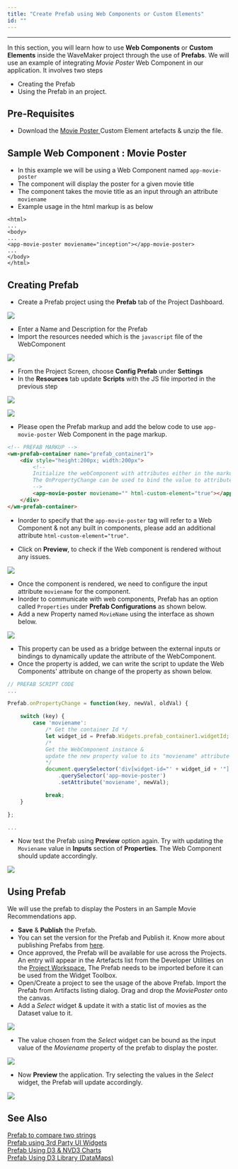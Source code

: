 ```yaml
---
title: "Create Prefab using Web Components or Custom Elements"
id: ""
---
```

---
In this section, you will learn how to use **Web Components** or **Custom Elements** inside the WaveMaker project through the use of **Prefabs**. We will use an example of integrating _Movie Poster_ Web Component in our application. It involves two steps 
* Creating the Prefab
* Using the Prefab in an project.

## Pre-Requisites
* Download the <a href="/learn/assets/webcomponents/custom-elements.js" download> Movie Poster </a>  Custom Element artefacts & unzip the file.

## Sample Web Component :  Movie Poster 
* In this example we will be using a Web Component named `app-movie-poster` 
* The component will display the poster for a given movie title
* The component takes the movie title as an input through an attribute `moviename`
* Example usage in the html markup is as below
```
<html>
...
<body>
...
<app-movie-poster moviename="inception"></app-movie-poster>
...
</body>
</html>
```


## Creating Prefab
* Create a Prefab project using the **Prefab** tab of the Project Dashboard.

[![](/learn/assets/howto_prefab_wc_01.png)](/learn/assets/howto_prefab_wc_01.png)

* Enter a Name and Description for the Prefab
* Import the resources needed which is the `javascript` file of the WebComponent

[![](/learn/assets/howto_prefab_wc_02.png)](/learn/assets/howto_prefab_wc_02.png)

* From the Project Screen, choose **Config Prefab** under **Settings**
* In the **Resources** tab update **Scripts** with the JS file imported in the previous step

[![](/learn/assets/howto_prefab_wc_03.png)](/learn/assets/howto_prefab_wc_03.png)

[![](/learn/assets/howto_prefab_wc_04.png)](/learn/assets/howto_prefab_wc_04.png)


* Please open the Prefab markup and add the below code to use `app-movie-poster` Web Component  in the page markup. 

```html
<!-- PREFAB MARKUP -->
<wm-prefab-container name="prefab_container1">
    <div style="height:200px; width:200px">
        <!-- 
        Initialize the webComponent with attributes either in the markup & in the script, 
        The OnPropertyChange can be used to bind the value to attributes
        -->
        <app-movie-poster moviename="" html-custom-element="true"></app-movie-poster>
    </div>
</wm-prefab-container>
```

* Inorder to specify that the `app-movie-poster` tag will refer to a Web Component & not any built in components, please add an additional attribute `html-custom-element="true"`. 

* Click on **Preview**, to check if the Web component is rendered without any issues.

[![](/learn/assets/howto_prefab_wc_06.png)](/learn/assets/howto_prefab_wc_06)

* Once the component is rendered, we need to configure the input attribute `moviename` for the component. 
* Inorder to communicate with web components, Prefab has an option called `Properties` under **Prefab Configurations** as shown below.
* Add a new Property named `MovieName` using the interface as shown below.

[![](/learn/assets/howto_prefab_wc_05.png)](/learn/assets/howto_prefab_wc_05)

* This property can be used as a bridge between the external inputs or bindings to dynamically update the attribute of the WebComponent.
* Once the property is added, we can write the script to update the Web Components' attribute on change of the property as shown below.
```js
// PREFAB SCRIPT CODE
...

Prefab.onPropertyChange = function(key, newVal, oldVal) {

    switch (key) {
        case 'moviename':
            /* Get the container Id */
            let widget_id = Prefab.Widgets.prefab_container1.widgetId;
            /* 
            Get the WebComponent instance & 
            update the new property value to its "moviename" attribute
            */
            document.querySelector('div[widget-id="' + widget_id + '"]')
                .querySelector('app-movie-poster')
                .setAttribute('moviename', newVal);

            break;
    }

};

...

```
* Now test the Prefab using **Preview** option again. Try with updating the `Moviename` value in **Inputs** section of **Properties**. The Web Component should update accordingly.

[![](/learn/assets/howto_prefab_wc_07.png)](/learn/assets/howto_prefab_wc_07)

## Using Prefab

We will use the prefab to display the Posters in an Sample Movie Recommendations app.
* **Save** & **Publish** the Prefab.
* You can set the version for the Prefab and Publish it. Know more about publishing Prefabs from [here](/learn/app-development/custom-widgets/custom-widgets/#publishing-prefabs).
* Once approved, the Prefab will be available for use across the Projects. An entry will appear in the Artefacts list from the Developer Utilities on the [Project Workspace.](/learn/app-development/wavemaker-overview/product-walkthrough/#project-workspace) The Prefab needs to be imported before it can be used from the Widget Toolbox.
* Open/Create a project to see the usage of the above Prefab. Import the Prefab from Artifacts listing dialog. Drag and drop the _MoviePoster_ onto the canvas.
* Add a _Select_ widget & update it with a static list of movies as the Dataset value to it.

[![](/learn/assets/howto_prefab_wc_08.png)](/learn/assets/howto_prefab_wc_08)

* The value chosen from the _Select_ widget can be bound as the input value of the _Moviename_ property of the prefab to display the poster.

[![](/learn/assets/howto_prefab_wc_09.png)](/learn/assets/howto_prefab_wc_09)

* Now **Preview** the application. Try selecting the values in the _Select_ widget, the Prefab will update accordingly.

[![](/learn/assets/howto_prefab_wc_10.png)](/learn/assets/howto_prefab_wc_10)

## See Also

[Prefab to compare two strings](/learn/how-tos/create-simple-prefab/)  
[Prefab using 3rd Party UI Widgets](/learn/how-tos/create-prefab-using-third-party-ui-widgets/)  
[Prefab Using D3 & NVD3 Charts](/learn/how-tos/create-prefab-using-d3-nvd3-charts/)  
[Prefab Using D3 Library (DataMaps)](/learn/how-tos/create-prefab-using-d3-library-datamaps/)  
